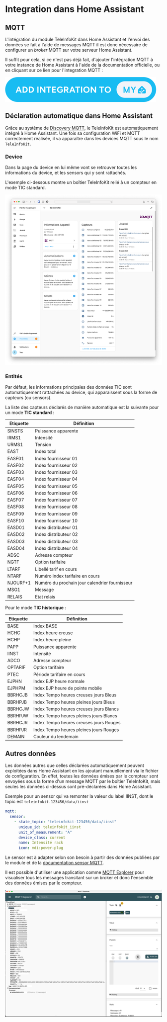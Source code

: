 # Integration dans Home Assistant

## MQTT

L'intégration du module TeleInfoKit dans Home Assistant et l'envoi des données se fait à l'aide de messages MQTT il est donc nécessaire de configurer un *broker* MQTT sur votre serveur Home Assistant. 

Il suffit pour cela, si ce n'est pas déjà fait, d'ajouter l'intégration MQTT à votre instance de Home Assistant à l'aide de la documentation officielle, ou en cliquant sur ce lien pour l'integration MQTT :

[![myMQTT](./img/config_flow_start.svg)]((https://my.home-assistant.io/redirect/config_flow_start?domain=mqtt))

## Déclaration automatique dans Home Assistant

Grâce au système de [Discovery MQTT](https://www.home-assistant.io/integrations/mqtt/#mqtt-discovery), le TeleInfoKit est automatiquement intégré à Home Assistant. Une fois sa configuration WiFi et MQTT correctement réalisée, il va apparaître dans les devices MQTT sous le nom `TeleInfoKit`.

### Device

Dans la page du device en lui même vont se retrouver toutes les informations du device, et les sensors qui y sont rattachés.

L'exemple ci-dessous montre un boîtier TeleInfoKit relié à un compteur en mode TIC standard.

![device](./img/teleinfokit_ha.png)

### Entités

Par défaut, les informations principales des données TIC sont automatiquement rattachées au device, qui apparaissent sous la forme de capteurs (ou sensors).

La liste des capteurs déclarés de manière automatique est la suivante pour un mode **TIC standard** :

| Etiquette | Définition                                     |
| --------- | ---------------------------------------------- |
| SINSTS    | Puissance apparente                            |
| IRMS1     | Intensité                                      |
| URMS1     | Tension                                        |
| EAST      | Index total                                    |
| EASF01    | Index fournisseur 01                           |
| EASF02    | Index fournisseur 02                           |
| EASF03    | Index fournisseur 03                           |
| EASF04    | Index fournisseur 04                           |
| EASF05    | Index fournisseur 05                           |
| EASF06    | Index fournisseur 06                           |
| EASF07    | Index fournisseur 07                           |
| EASF08    | Index fournisseur 08                           |
| EASF09    | Index fournisseur 09                           |
| EASF10    | Index fournisseur 10                           |
| EASD01    | Index distributeur 01                          |
| EASD02    | Index distributeur 02                          |
| EASD03    | Index distributeur 03                          |
| EASD04    | Index distributeur 04                          |
| ADSC      | Adresse compteur                               |
| NGTF      | Option tarifaire                               |
| LTARF     | Libellé tarif en cours                         |
| NTARF     | Numéro index tarifaire en cours                |
| NJOURF+1  | Numéro du prochain jour calendrier fournisseur |
| MSG1      | Message                                        |
| RELAIS    | Etat relais                                    |


Pour le mode **TIC historique** :

| Etiquette | Définition                              |
| --------- | --------------------------------------- |
| BASE      | Index BASE                              |
| HCHC      | Index heure creuse                      |
| HCHP      | Index heure pleine                      |
| PAPP      | Puissance apparente                     |
| IINST     | Intensité                               |
| ADCO      | Adresse compteur                        |
| OPTARIF   | Option tarifaire                        |
| PTEC      | Période tarifaire en cours              |
| EJPHN     | Index EJP heure normale                 |
| EJPHPM    | Index EJP heure de pointe mobile        |
| BBRHCJB   | Index Tempo heures creuses jours Bleus  |
| BBRHPJB   | Index Tempo heures pleines jours Bleus  |
| BBRHCJW   | Index Tempo heures creuses jours Blancs |
| BBRHPJW   | Index Tempo heures pleines jours Blancs |
| BBRHCJR   | Index Tempo heures creuses jours Rouges |
| BBRHPJR   | Index Tempo heures pleines jours Rouges |
| DEMAIN    | Couleur du lendemain                    |

## Autres données

Les données autres que celles déclarées automatiquement peuvent exploitées dans Home Assistant en les ajoutant manuellement via le fichier de configuration. En effet, toutes les données émises par le compteur sont envoyées sous la forme d'un message MQTT par le boîtier TeleInfoKit, mais seules les données ci-dessus sont pré-déclarées dans Home Assistant.

Exemple pour un sensor qui va remonter la valeur du label IINST, dont le topic est `teleinfokit-123456/data/iinst`

```yml
mqtt:
  sensor:
    - state_topic: "teleinfokit-123456/data/iinst"
      unique_id: teleinfokit_iinst
      unit_of_measurement: "A"
      device_class: current
      name: Intensité rack
      icon: mdi:power-plug
```

Le sensor est à adapter selon son besoin à partir des données publiées par le module et de la [documentation sensor MQTT](https://www.home-assistant.io/integrations/sensor.mqtt/).

Il est possible d'utiliser une application comme [MQTT Explorer](http://mqtt-explorer.com) pour visualiser tous les messages transitant sur un broker et donc l'ensemble des données émises par le compteur.

![data mqtt](./img/data_mqtt_std.png)